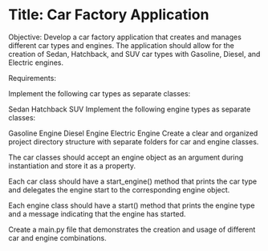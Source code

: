 # Title: Car Factory Application

Objective:
Develop a car factory application that creates and manages different car types and engines. The application should allow for the creation of Sedan, Hatchback, and SUV car types with Gasoline, Diesel, and Electric engines.

Requirements:

Implement the following car types as separate classes:

Sedan
Hatchback
SUV
Implement the following engine types as separate classes:

Gasoline Engine
Diesel Engine
Electric Engine
Create a clear and organized project directory structure with separate folders for car and engine classes.

The car classes should accept an engine object as an argument during instantiation and store it as a property.

Each car class should have a start_engine() method that prints the car type and delegates the engine start to the corresponding engine object.

Each engine class should have a start() method that prints the engine type and a message indicating that the engine has started.

Create a main.py file that demonstrates the creation and usage of different car and engine combinations.